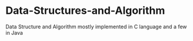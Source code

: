 # Data-Structures-and-Algorithm
Data Structure and Algorithm mostly implemented in C language and a few in Java
